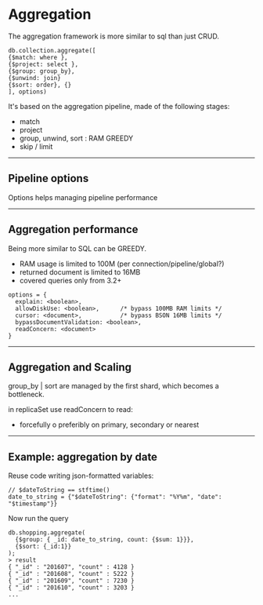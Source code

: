 # Aggregation

The aggregation framework is more similar to sql than just CRUD.

```
db.collection.aggregate([
{$match: where },
{$project: select },
{$group: group_by},
{$unwind: join}
{$sort: order}, {}
], options)
```
It's based on the aggregation pipeline, made of the following stages:

* match
* project
* group, unwind, sort : RAM GREEDY
* skip / limit

----

## Pipeline options 
Options helps managing pipeline performance


----

## Aggregation performance

Being more similar to SQL can be GREEDY.

 - RAM usage is limited to 100M (per connection/pipeline/global?)
 - returned document is limited to 16MB
 - covered queries only from 3.2+
``` 
options = {  
  explain: <boolean>,
  allowDiskUse: <boolean>,      /* bypass 100MB RAM limits */
  cursor: <document>,           /* bypass BSON 16MB limits */
  bypassDocumentValidation: <boolean>,
  readConcern: <document>
}
```

----

## Aggregation and Scaling

group_by | sort are managed by the first shard, which becomes a bottleneck.

in replicaSet use readConcern to read:

 - forcefully o preferibly on primary, secondary or nearest
 

---

## Example: aggregation by date

Reuse code writing json-formatted variables:
```
// $dateToString == stftime()
date_to_string = {"$dateToString": {"format": "%Y%m", "date": "$timestamp"}} 
```
Now run the query
```
db.shopping.aggregate( 
  {$group: { _id: date_to_string, count: {$sum: 1}}},
  {$sort: {_id:1}}
);
> result
{ "_id" : "201607", "count" : 4128 }
{ "_id" : "201608", "count" : 5222 }
{ "_id" : "201609", "count" : 7230 }
{ "_id" : "201610", "count" : 3203 }
...

``` 
